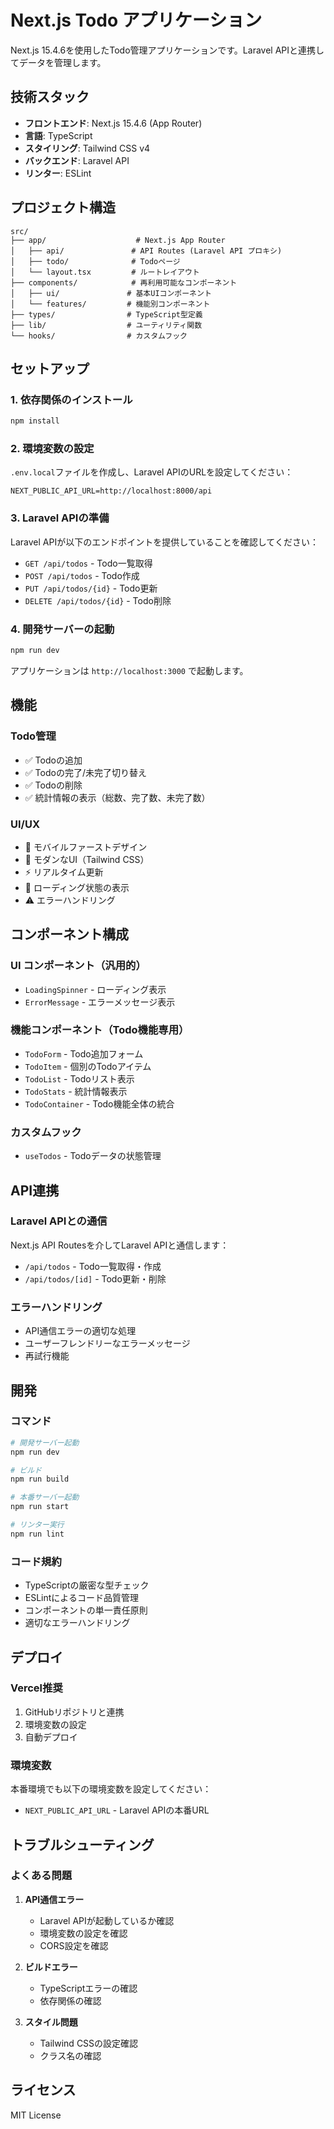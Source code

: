 # Next.js Todo アプリケーション

Next.js 15.4.6を使用したTodo管理アプリケーションです。Laravel APIと連携してデータを管理します。

## 技術スタック

- **フロントエンド**: Next.js 15.4.6 (App Router)
- **言語**: TypeScript
- **スタイリング**: Tailwind CSS v4
- **バックエンド**: Laravel API
- **リンター**: ESLint

## プロジェクト構造

```
src/
├── app/                    # Next.js App Router
│   ├── api/               # API Routes (Laravel API プロキシ)
│   ├── todo/              # Todoページ
│   └── layout.tsx         # ルートレイアウト
├── components/            # 再利用可能なコンポーネント
│   ├── ui/               # 基本UIコンポーネント
│   └── features/         # 機能別コンポーネント
├── types/                # TypeScript型定義
├── lib/                  # ユーティリティ関数
└── hooks/                # カスタムフック
```

## セットアップ

### 1. 依存関係のインストール

```bash
npm install
```

### 2. 環境変数の設定

`.env.local`ファイルを作成し、Laravel APIのURLを設定してください：

```env
NEXT_PUBLIC_API_URL=http://localhost:8000/api
```

### 3. Laravel APIの準備

Laravel APIが以下のエンドポイントを提供していることを確認してください：

- `GET /api/todos` - Todo一覧取得
- `POST /api/todos` - Todo作成
- `PUT /api/todos/{id}` - Todo更新
- `DELETE /api/todos/{id}` - Todo削除

### 4. 開発サーバーの起動

```bash
npm run dev
```

アプリケーションは `http://localhost:3000` で起動します。

## 機能

### Todo管理
- ✅ Todoの追加
- ✅ Todoの完了/未完了切り替え
- ✅ Todoの削除
- ✅ 統計情報の表示（総数、完了数、未完了数）

### UI/UX
- 📱 モバイルファーストデザイン
- 🎨 モダンなUI（Tailwind CSS）
- ⚡ リアルタイム更新
- 🔄 ローディング状態の表示
- ⚠️ エラーハンドリング

## コンポーネント構成

### UI コンポーネント（汎用的）
- `LoadingSpinner` - ローディング表示
- `ErrorMessage` - エラーメッセージ表示

### 機能コンポーネント（Todo機能専用）
- `TodoForm` - Todo追加フォーム
- `TodoItem` - 個別のTodoアイテム
- `TodoList` - Todoリスト表示
- `TodoStats` - 統計情報表示
- `TodoContainer` - Todo機能全体の統合

### カスタムフック
- `useTodos` - Todoデータの状態管理

## API連携

### Laravel APIとの通信
Next.js API Routesを介してLaravel APIと通信します：

- `/api/todos` - Todo一覧取得・作成
- `/api/todos/[id]` - Todo更新・削除

### エラーハンドリング
- API通信エラーの適切な処理
- ユーザーフレンドリーなエラーメッセージ
- 再試行機能

## 開発

### コマンド

```bash
# 開発サーバー起動
npm run dev

# ビルド
npm run build

# 本番サーバー起動
npm run start

# リンター実行
npm run lint
```

### コード規約
- TypeScriptの厳密な型チェック
- ESLintによるコード品質管理
- コンポーネントの単一責任原則
- 適切なエラーハンドリング

## デプロイ

### Vercel推奨
1. GitHubリポジトリと連携
2. 環境変数の設定
3. 自動デプロイ

### 環境変数
本番環境でも以下の環境変数を設定してください：
- `NEXT_PUBLIC_API_URL` - Laravel APIの本番URL

## トラブルシューティング

### よくある問題

1. **API通信エラー**
   - Laravel APIが起動しているか確認
   - 環境変数の設定を確認
   - CORS設定を確認

2. **ビルドエラー**
   - TypeScriptエラーの確認
   - 依存関係の確認

3. **スタイル問題**
   - Tailwind CSSの設定確認
   - クラス名の確認

## ライセンス

MIT License
